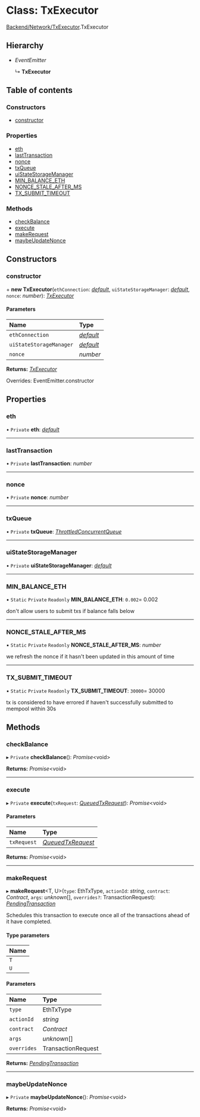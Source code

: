 # Class: TxExecutor

[Backend/Network/TxExecutor](../modules/backend_network_txexecutor.md).TxExecutor

## Hierarchy

- _EventEmitter_

  ↳ **TxExecutor**

## Table of contents

### Constructors

- [constructor](backend_network_txexecutor.txexecutor.md#constructor)

### Properties

- [eth](backend_network_txexecutor.txexecutor.md#eth)
- [lastTransaction](backend_network_txexecutor.txexecutor.md#lasttransaction)
- [nonce](backend_network_txexecutor.txexecutor.md#nonce)
- [txQueue](backend_network_txexecutor.txexecutor.md#txqueue)
- [uiStateStorageManager](backend_network_txexecutor.txexecutor.md#uistatestoragemanager)
- [MIN_BALANCE_ETH](backend_network_txexecutor.txexecutor.md#min_balance_eth)
- [NONCE_STALE_AFTER_MS](backend_network_txexecutor.txexecutor.md#nonce_stale_after_ms)
- [TX_SUBMIT_TIMEOUT](backend_network_txexecutor.txexecutor.md#tx_submit_timeout)

### Methods

- [checkBalance](backend_network_txexecutor.txexecutor.md#checkbalance)
- [execute](backend_network_txexecutor.txexecutor.md#execute)
- [makeRequest](backend_network_txexecutor.txexecutor.md#makerequest)
- [maybeUpdateNonce](backend_network_txexecutor.txexecutor.md#maybeupdatenonce)

## Constructors

### constructor

\+ **new TxExecutor**(`ethConnection`: [_default_](backend_network_ethconnection.default.md), `uiStateStorageManager`: [_default_](backend_storage_uistatestoragemanager.default.md), `nonce`: _number_): [_TxExecutor_](backend_network_txexecutor.txexecutor.md)

#### Parameters

| Name                    | Type                                                          |
| :---------------------- | :------------------------------------------------------------ |
| `ethConnection`         | [_default_](backend_network_ethconnection.default.md)         |
| `uiStateStorageManager` | [_default_](backend_storage_uistatestoragemanager.default.md) |
| `nonce`                 | _number_                                                      |

**Returns:** [_TxExecutor_](backend_network_txexecutor.txexecutor.md)

Overrides: EventEmitter.constructor

## Properties

### eth

• `Private` **eth**: [_default_](backend_network_ethconnection.default.md)

---

### lastTransaction

• `Private` **lastTransaction**: _number_

---

### nonce

• `Private` **nonce**: _number_

---

### txQueue

• `Private` **txQueue**: [_ThrottledConcurrentQueue_](backend_network_throttledconcurrentqueue.throttledconcurrentqueue.md)

---

### uiStateStorageManager

• `Private` **uiStateStorageManager**: [_default_](backend_storage_uistatestoragemanager.default.md)

---

### MIN_BALANCE_ETH

▪ `Static` `Private` `Readonly` **MIN_BALANCE_ETH**: `0.002`= 0.002

don't allow users to submit txs if balance falls below

---

### NONCE_STALE_AFTER_MS

▪ `Static` `Private` `Readonly` **NONCE_STALE_AFTER_MS**: _number_

we refresh the nonce if it hasn't been updated in this amount of time

---

### TX_SUBMIT_TIMEOUT

▪ `Static` `Private` `Readonly` **TX_SUBMIT_TIMEOUT**: `30000`= 30000

tx is considered to have errored if haven't successfully
submitted to mempool within 30s

## Methods

### checkBalance

▸ `Private` **checkBalance**(): _Promise_<void\>

**Returns:** _Promise_<void\>

---

### execute

▸ `Private` **execute**(`txRequest`: [_QueuedTxRequest_](../interfaces/backend_network_txexecutor.queuedtxrequest.md)): _Promise_<void\>

#### Parameters

| Name        | Type                                                                             |
| :---------- | :------------------------------------------------------------------------------- |
| `txRequest` | [_QueuedTxRequest_](../interfaces/backend_network_txexecutor.queuedtxrequest.md) |

**Returns:** _Promise_<void\>

---

### makeRequest

▸ **makeRequest**<T, U\>(`type`: EthTxType, `actionId`: _string_, `contract`: _Contract_, `args`: _unknown_[], `overrides?`: TransactionRequest): [_PendingTransaction_](../interfaces/backend_network_txexecutor.pendingtransaction.md)

Schedules this transaction to execute once all of the transactions
ahead of it have completed.

#### Type parameters

| Name |
| :--- |
| `T`  |
| `U`  |

#### Parameters

| Name        | Type               |
| :---------- | :----------------- |
| `type`      | EthTxType          |
| `actionId`  | _string_           |
| `contract`  | _Contract_         |
| `args`      | _unknown_[]        |
| `overrides` | TransactionRequest |

**Returns:** [_PendingTransaction_](../interfaces/backend_network_txexecutor.pendingtransaction.md)

---

### maybeUpdateNonce

▸ `Private` **maybeUpdateNonce**(): _Promise_<void\>

**Returns:** _Promise_<void\>

